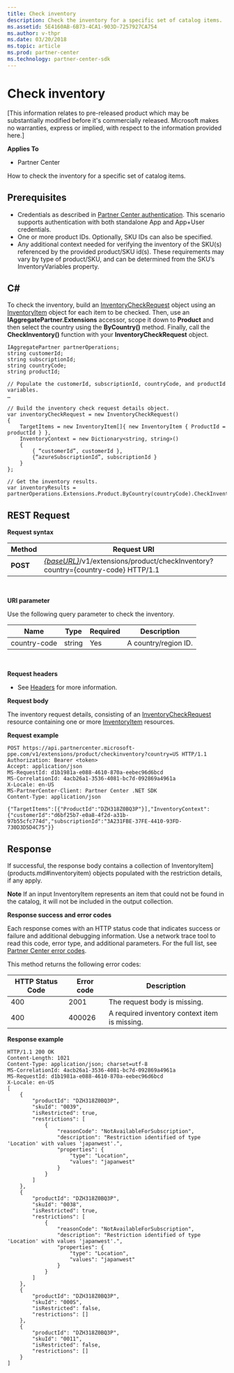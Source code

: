 ```yaml
---
title: Check inventory
description: Check the inventory for a specific set of catalog items.
ms.assetid: 5E4160AB-6B73-4CA1-903D-7257927CA754
ms.author: v-thpr
ms.date: 03/20/2018
ms.topic: article
ms.prod: partner-center
ms.technology: partner-center-sdk
---
```


# Check inventory

[This information relates to pre-released product which may be substantially modified before it's commercially released. Microsoft makes no warranties, express or implied, with respect to the information provided here.] 

**Applies To**

-   Partner Center

How to check the inventory for a specific set of catalog items.

## <span id="Prerequisites"></span><span id="prerequisites"></span><span id="PREREQUISITES"></span>Prerequisites


-   Credentials as described in [Partner Center authentication](partner-center-authentication.md). This scenario supports authentication with both standalone App and App+User credentials.
-   One or more product IDs. Optionally, SKU IDs can also be specified.
-   Any additional context needed for verifying the inventory of the SKU(s) referenced by the provided product/SKU id(s). These requirements may vary by type of product/SKU,  and can be determined from the SKU’s InventoryVariables property. 

## <span id="C_"></span><span id="c_"></span>C#


To check the inventory, build an [InventoryCheckRequest](products.md#inventorycheckrequest) object using an [InventoryItem](products.md#inventoryitem) object for each item to be checked. Then, use an **IAggregatePartner.Extensions** accessor, scope it down to **Product** and then select the country using the **ByCountry()** method. Finally, call the **CheckInventory()** function with your **InventoryCheckRequest** object.

```CSharp
IAggregatePartner partnerOperations;
string customerId;
string subscriptionId;
string countryCode;
string productId;

// Populate the customerId, subscriptionId, countryCode, and productId variables.
…

// Build the inventory check request details object.
var inventoryCheckRequest = new InventoryCheckRequest()
{
	TargetItems = new InventoryItem[]{ new InventoryItem { ProductId = productId } },
	InventoryContext = new Dictionary<string, string>()
	{
		{ “customerId”, customerId },
		{“azureSubscriptionId”, subscriptionId }
	}
};

// Get the inventory results.
var inventoryResults = partnerOperations.Extensions.Product.ByCountry(countryCode).CheckInventory(inventoryCheckRequest);
```

## <span id="REST_Request"></span><span id="rest_request"></span><span id="REST_REQUEST"></span>REST Request


**Request syntax**

| Method   | Request URI                                                                                                                              |
|----------|------------------------------------------------------------------------------------------------------------------------------------------|
| **POST** | [*{baseURL}*](partner-center-rest-urls.md)/v1/extensions/product/checkInventory?country={country-code} HTTP/1.1                        |

 

**URI parameter**

Use the following query parameter to check the inventory.

| Name                   | Type     | Required | Description                                                     |
|------------------------|----------|----------|-----------------------------------------------------------------|
| country-code           | string   | Yes      | A country/region ID.                                            |

 

**Request headers**

-   See [Headers](headers.md) for more information.

**Request body**

The inventory request details, consisting of an [InventoryCheckRequest](products.md#inventorycheckrequest) resource containing one or more [InventoryItem](products.md#inventoryitem) resources. 

**Request example**

```
POST https://api.partnercenter.microsoft-ppe.com/v1/extensions/product/checkinventory?country=US HTTP/1.1
Authorization: Bearer <token>
Accept: application/json
MS-RequestId: d1b1981a-e088-4610-870a-eebec96d6bcd
MS-CorrelationId: 4acb26a1-3536-4081-bc7d-092869a4961a
X-Locale: en-US
MS-PartnerCenter-Client: Partner Center .NET SDK
Content-Type: application/json

{"TargetItems":[{"ProductId":"DZH318Z0BQ3P"}],"InventoryContext":{"customerId":"d6bf25b7-e0a8-4f2d-a31b-97b55cfc774d","subscriptionId":"3A231FBE-37FE-4410-93FD-730D3D5D4C75"}}
```

## <span id="Response"></span><span id="response"></span><span id="RESPONSE"></span>Response


If successful, the response body contains a collection of InventoryItem](products.md#inventoryitem) objects populated with the restriction details, if any apply.

**Note** If an input InventoryItem represents an item that could not be found in the catalog, it will not be included in the output collection.


**Response success and error codes**

Each response comes with an HTTP status code that indicates success or failure and additional debugging information. Use a network trace tool to read this code, error type, and additional parameters. For the full list, see [Partner Center error codes](error-codes.md).

This method returns the following error codes:

| HTTP Status Code     | Error code   | Description                                                                                               |
|----------------------|--------------|-----------------------------------------------------------------------------------------------------------|
| 400                  | 2001         | The request body is missing.                                                                              |
| 400                  | 400026       | A required inventory context item is missing.                                                             |


**Response example**

```
HTTP/1.1 200 OK
Content-Length: 1021
Content-Type: application/json; charset=utf-8
MS-CorrelationId: 4acb26a1-3536-4081-bc7d-092869a4961a
MS-RequestId: d1b1981a-e088-4610-870a-eebec96d6bcd
X-Locale: en-US
[
    {
        "productId": "DZH318Z0BQ3P",
        "skuId": "0039",
        "isRestricted": true,
        "restrictions": [
            {
                "reasonCode": "NotAvailableForSubscription",
                "description": "Restriction identified of type 'Location' with values 'japanwest'.",
                "properties": {
                    "type": "Location",
                    "values": "japanwest"
                }
            }
        ]
    },
    {
        "productId": "DZH318Z0BQ3P",
        "skuId": "0038",
        "isRestricted": true,
        "restrictions": [
            {
                "reasonCode": "NotAvailableForSubscription",
                "description": "Restriction identified of type 'Location' with values 'japanwest'.",
                "properties": {
                    "type": "Location",
                    "values": "japanwest"
                }
            }
        ]
    },
    {
        "productId": "DZH318Z0BQ3P",
        "skuId": "000S",
        "isRestricted": false,
        "restrictions": []
    },
    {
        "productId": "DZH318Z0BQ3P",
        "skuId": "0011",
        "isRestricted": false,
        "restrictions": []
    }
]
```

 

 




